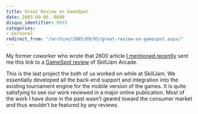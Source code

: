 ```yaml
---
title: Great Review on GameSpot
date: 2005-09-06 -0800
disqus_identifier: 9933
categories:
- personal
redirect_from: "/archive/2005/09/05/great-review-on-gamespot.aspx/"
---
```


My former coworker who wrote that 2600 article [I mentioned
recently](https://haacked.com/archive/2005/08/29/9748.aspx) sent me this
link to a [GameSpot
review](http://www.gamespot.com/mobile/puzzle/skilljam/review.html?part=rss&tag=gs_reviews&subj=6132633)
of SkillJam Arcade.

This is the last project the both of us worked on while at SkillJam. We
essentially developed all the back-end support and integration into the
existing tournament engine for the mobile version of the games. It is
quite satisfying to see our work reviewed in a major online publication.
Most of the work I have done in the past wasn’t geared toward the
consumer market and thus wouldn’t be featured by any reviews.

